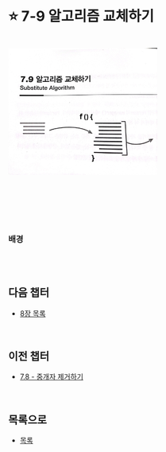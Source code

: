 # :star: 7-9 알고리즘 교체하기

<br>

<img src="../../Images/07_09_image.jpeg" width="300px">

<br>

```js

```

<br>

```js

```

<br>

### 배경

<br>

<br>

## 다음 챕터

- [8장 목록](https://github.com/Esoolgnah/Summary_of_Refactoring_2nd_Edition/blob/main/Notes/08_기능_이동/08_00_캡슐화.md)

<br>

## 이전 챕터

- [7.8 - 중개자 제거하기](https://github.com/Esoolgnah/Summary_of_Refactoring_2nd_Edition/blob/main/Notes/07_캡슐화/07_08_중개자_제거하기.md)

<br>

## 목록으로

- [목록](https://github.com/Esoolgnah/Summary_of_Refactoring_2nd_Edition/blob/main/Notes/07_캡슐화/07_00_캡슐화.md)
